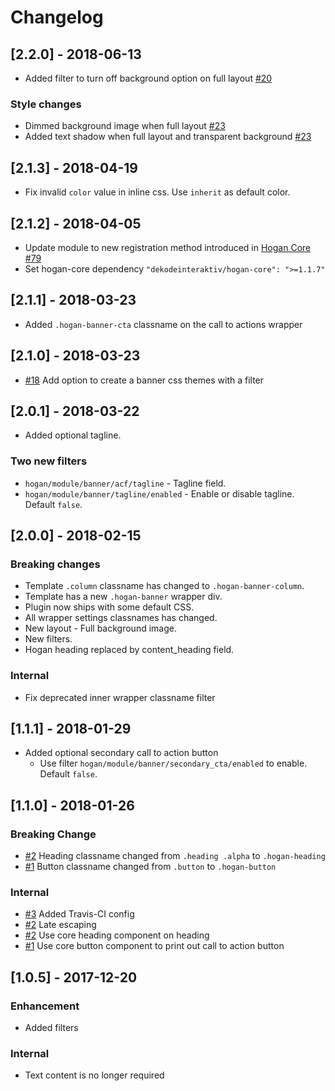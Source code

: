 # Changelog

## [2.2.0] - 2018-06-13
* Added filter to turn off background option on full layout [#20](https://github.com/DekodeInteraktiv/hogan-banner/pull/20)

### Style changes
* Dimmed background image when full layout [#23](https://github.com/DekodeInteraktiv/hogan-banner/pull/23)
* Added text shadow when full layout and transparent background [#23](https://github.com/DekodeInteraktiv/hogan-banner/pull/23)

## [2.1.3] - 2018-04-19
* Fix invalid `color` value in inline css. Use `inherit` as default color.

## [2.1.2] - 2018-04-05
* Update module to new registration method introduced in [Hogan Core #79](https://github.com/DekodeInteraktiv/hogan-core/pull/79)
* Set hogan-core dependency `"dekodeinteraktiv/hogan-core": ">=1.1.7"`

## [2.1.1] - 2018-03-23
* Added `.hogan-banner-cta` classname on the call to actions wrapper

## [2.1.0] - 2018-03-23
* [#18](https://github.com/DekodeInteraktiv/hogan-banner/pull/18) Add option to create a banner css themes with a filter

## [2.0.1] - 2018-03-22
* Added optional tagline.
### Two new filters
* `hogan/module/banner/acf/tagline` - Tagline field.
* `hogan/module/banner/tagline/enabled` - Enable or disable tagline. Default `false`.

## [2.0.0] - 2018-02-15
### Breaking changes
* Template `.column` classname has changed to `.hogan-banner-column`.
* Template has a new `.hogan-banner` wrapper div.
* Plugin now ships with some default CSS.
* All wrapper settings classnames has changed.
* New layout - Full background image.
* New filters.
* Hogan heading replaced by content_heading field.

### Internal
* Fix deprecated inner wrapper classname filter

## [1.1.1] - 2018-01-29
* Added optional secondary call to action button
	* Use filter `hogan/module/banner/secondary_cta/enabled` to enable. Default `false`.

## [1.1.0] - 2018-01-26
### Breaking Change
* [#2](https://github.com/DekodeInteraktiv/hogan-banner/pull/2) Heading classname changed from `.heading .alpha` to `.hogan-heading`
* [#1](https://github.com/DekodeInteraktiv/hogan-banner/pull/1) Button classname changed from `.button` to `.hogan-button`

### Internal
* [#3](https://github.com/DekodeInteraktiv/hogan-banner/pull/3) Added Travis-CI config
* [#2](https://github.com/DekodeInteraktiv/hogan-banner/pull/2) Late escaping
* [#2](https://github.com/DekodeInteraktiv/hogan-banner/pull/2) Use core heading component on heading
* [#1](https://github.com/DekodeInteraktiv/hogan-banner/pull/1) Use core button component to print out call to action button

## [1.0.5] - 2017-12-20
### Enhancement
* Added filters

### Internal
* Text content is no longer required
